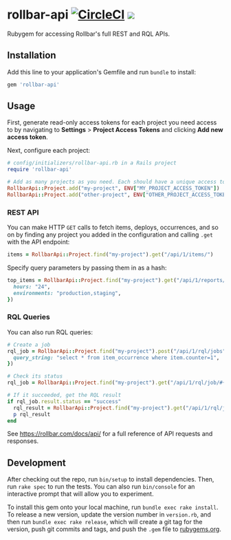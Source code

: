 # rollbar-api [![CircleCI](https://circleci.com/gh/wealthsimple/rollbar-api.svg?style=svg)](https://circleci.com/gh/wealthsimple/rollbar-api) [![](https://img.shields.io/gem/v/rollbar-api.svg)](https://rubygems.org/gems/rollbar-api)

Rubygem for accessing Rollbar's full REST and RQL APIs.

## Installation

Add this line to your application's Gemfile and run `bundle` to install:

```ruby
gem 'rollbar-api'
```

## Usage

First, generate read-only access tokens for each project you need access to by navigating to **Settings** > **Project Access Tokens** and clicking **Add new access token**.

Next, configure each project:

```ruby
# config/initializers/rollbar-api.rb in a Rails project
require 'rollbar-api'

# Add as many projects as you need. Each should have a unique access token.
RollbarApi::Project.add("my-project", ENV["MY_PROJECT_ACCESS_TOKEN"])
RollbarApi::Project.add("other-project", ENV["OTHER_PROJECT_ACCESS_TOKEN"])
```

### REST API

You can make HTTP `GET` calls to fetch items, deploys, occurrences, and so on by finding any project you added in the configuration and calling `.get` with the API endpoint:

```ruby
items = RollbarApi::Project.find("my-project").get("/api/1/items/")
```

Specify query parameters by passing them in as a hash:

```ruby
top_items = RollbarApi::Project.find("my-project").get("/api/1/reports/top_active_items", {
  hours: "24",
  environments: "production,staging",
})
```

### RQL Queries

You can also run RQL queries:

```ruby
# Create a job
rql_job = RollbarApi::Project.find("my-project").post("/api/1/rql/jobs", {
  query_string: "select * from item_occurrence where item.counter=1",
})

# Check its status
rql_job = RollbarApi::Project.find("my-project").get("/api/1/rql/job/#{rql_job.result.id}")

# If it succeeded, get the RQL result
if rql_job.result.status == "success"
  rql_result = RollbarApi::Project.find("my-project").get("/api/1/rql/job/#{rql_job.result.id}/result")
  p rql_result
end
```

See https://rollbar.com/docs/api/ for a full reference of API requests and responses.

## Development

After checking out the repo, run `bin/setup` to install dependencies. Then, run `rake spec` to run the tests. You can also run `bin/console` for an interactive prompt that will allow you to experiment.

To install this gem onto your local machine, run `bundle exec rake install`. To release a new version, update the version number in `version.rb`, and then run `bundle exec rake release`, which will create a git tag for the version, push git commits and tags, and push the `.gem` file to [rubygems.org](https://rubygems.org).
